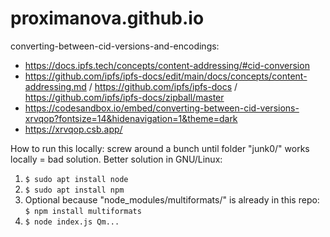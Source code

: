 # proximanova.github.io

converting-between-cid-versions-and-encodings:
* https://docs.ipfs.tech/concepts/content-addressing/#cid-conversion
* https://github.com/ipfs/ipfs-docs/edit/main/docs/concepts/content-addressing.md / https://github.com/ipfs/ipfs-docs / https://github.com/ipfs/ipfs-docs/zipball/master
* https://codesandbox.io/embed/converting-between-cid-versions-xrvqop?fontsize=14&hidenavigation=1&theme=dark
* https://xrvqop.csb.app/

How to run this locally: screw around a bunch until folder "junk0/" works locally = bad solution. Better solution in GNU/Linux:
1. `$ sudo apt install node`
2. `$ sudo apt install npm`
3. Optional because "node_modules/multiformats/" is already in this repo: `$ npm install multiformats`
4. `$ node index.js Qm...`
